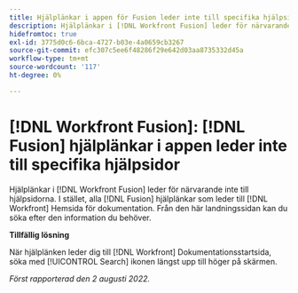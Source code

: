 ```yaml
---
title: Hjälplänkar i appen för Fusion leder inte till specifika hjälpsidor
description: Hjälplänkar i [!DNL Workfront Fusion] leder för närvarande inte till hjälpsidorna. Istället leder alla Fusion-hjälplänkar till startsidan för Workfront Documentation. Från den här landningssidan kan du söka efter den information du behöver.
hidefromtoc: true
exl-id: 3775d0c6-6bca-4727-b03e-4a0659cb3267
source-git-commit: efc307c5ee6f48286f29e642d03aa8735332d45a
workflow-type: tm+mt
source-wordcount: '117'
ht-degree: 0%

---
```


# [!DNL Workfront Fusion]: [!DNL Fusion] hjälplänkar i appen leder inte till specifika hjälpsidor

Hjälplänkar i [!DNL Workfront Fusion] leder för närvarande inte till hjälpsidorna. I stället, alla [!DNL Fusion] hjälplänkar som leder till [!DNL Workfront] Hemsida för dokumentation. Från den här landningssidan kan du söka efter den information du behöver.

**Tillfällig lösning**

När hjälplänken leder dig till [!DNL Workfront] Dokumentationsstartsida, söka med [!UICONTROL Search] ikonen längst upp till höger på skärmen.

_Först rapporterad den 2 augusti 2022._
